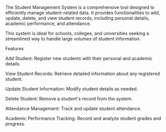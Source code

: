 The Student Management System is a comprehensive tool designed to efficiently manage student-related data. It provides functionalities to add, update, delete, and view student records, including personal details, academic performance, and attendance.

This system is ideal for schools, colleges, and universities seeking a streamlined way to handle large volumes of student information.

Features

Add Student: Register new students with their personal and academic details.

View Student Records: Retrieve detailed information about any registered student.

Update Student Information: Modify student details as needed.

Delete Student: Remove a student's record from the system.

Attendance Management: Track and update student attendance.

Academic Performance Tracking: Record and analyze student grades and progress.
